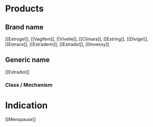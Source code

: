 # Products

## Brand name
[[Estrogel]], [[Vagifem]], [[Vivelle]], [[Climara]], [[Estring]], [[Divigel]], [[Estrace]], [[Estraderm]], [[Estradot]], [[Imvexxy]]

## Generic name
[[Estradiol]]

### Class / Mechanism


# Indication
[[Menopause]]

